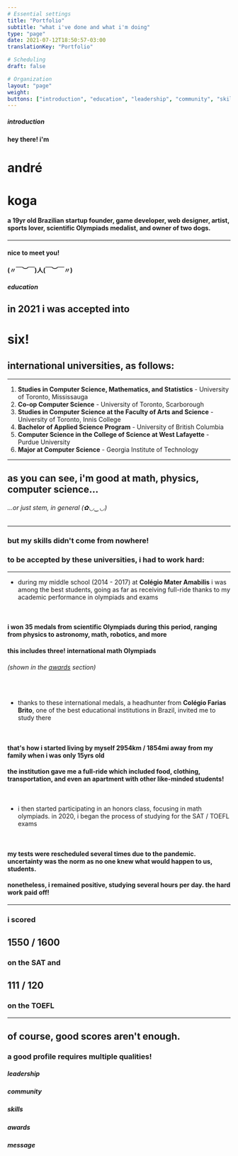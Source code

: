 ```yaml
---
# Essential settings
title: "Portfolio"
subtitle: "what i've done and what i'm doing"
type: "page"
date: 2021-07-12T18:50:57-03:00
translationKey: "Portfolio"

# Scheduling
draft: false

# Organization
layout: "page"
weight:
buttons: ["introduction", "education", "leadership", "community", "skills", "awards", "message"]
---
```


##### **introduction**

<h4 class="text-start">hey there! i'm</h4>

<h1 class="text-start">andré</h1>
<h1 class="text-end">koga</h1>

#### a 19yr old Brazilian startup founder, game developer, web designer, artist, sports lover, scientific Olympiads medalist, and owner of two dogs.

---

#### nice to meet you!

#### (〃￣︶￣)人(￣︶￣〃)

##### **education**

## in 2021 i was accepted into

# six!

## international universities, as follows:

---

1. **Studies in Computer Science, Mathematics, and Statistics** - University of Toronto, Mississauga
2. **Co-op Computer Science** - University of Toronto, Scarborough
3. **Studies in Computer Science at the Faculty of Arts and Science** - University of Toronto, Innis College
4. **Bachelor of Applied Science Program** - University of British Columbia
5. **Computer Science in the College of Science at West Lafayette** - Purdue University
6. **Major at Computer Science** - Georgia Institute of Technology

---

## as you can see, i'm good at math, physics, computer science...

###### ...or just stem, in general (✿◡‿◡)

---

### but my skills didn't come from nowhere!

### to be accepted by these universities, i had to work hard:

---

- during my middle school (2014 - 2017) at **Colégio Mater Amabilis** i was among the best students, going as far as receiving full-ride thanks to my academic performance in olympiads and exams

<br>

#### i won 35 medals from scientific Olympiads during this period, ranging from **physics to astronomy, math, robotics, and more**

#### this includes **three!** international math Olympiads

###### (shown in the [awards](#awards) section)

<br>

- thanks to these international medals, a headhunter from **Colégio Farias Brito**, one of the best educational institutions in Brazil, invited me to study there

<br>

#### that's how i started living by myself 2954km / 1854mi away from my family **when i was only 15yrs old**

#### the institution gave me a full-ride which included food, clothing, transportation, and even an apartment with other like-minded students!

<br>

- i then started participating in an honors class, focusing in math olympiads. in 2020, i began the process of studying for the SAT / TOEFL exams

<br>

#### my tests were rescheduled several times due to the pandemic. uncertainty was the norm as no one knew what would happen to us, students.

#### nonetheless, **i remained positive**, studying several hours per day. the hard work paid off!

---

### i scored

## **1550 / 1600**

### on the SAT and

## **111 / 120**

### on the TOEFL

---

## of course, **good scores aren't enough.**

### a good profile requires multiple qualities!

##### leadership



##### community

##### skills

##### awards

##### message